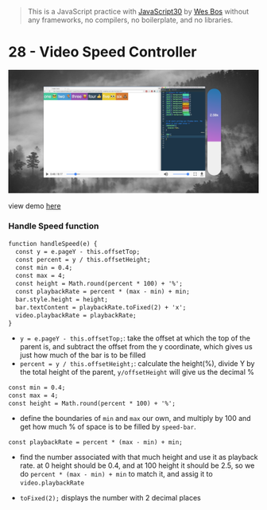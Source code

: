 > This is a JavaScript practice with [JavaScript30](https://javascript30.com/) by [Wes Bos](https://github.com/wesbos) without any frameworks, no compilers, no boilerplate, and no libraries.

# 28 - Video Speed Controller

![](images/0.png)

view demo [here](https://varmakollu.github.io/JavaScript30/28%20-%20Video%20Speed%20Controller/index.html)

### Handle Speed function

```
function handleSpeed(e) {
  const y = e.pageY - this.offsetTop;
  const percent = y / this.offsetHeight;
  const min = 0.4;
  const max = 4;
  const height = Math.round(percent * 100) + '%';
  const playbackRate = percent * (max - min) + min;
  bar.style.height = height;
  bar.textContent = playbackRate.toFixed(2) + 'x';
  video.playbackRate = playbackRate;
}
```

- `y = e.pageY - this.offsetTop;`: take the offset at which the top of the parent is, and subtract the offset from the y coordinate, which gives us just how much of the bar is to be filled
- `percent = y / this.offsetHeight;`: calculate the height(%), divide Y by the total height of the parent, `y/offsetHeight` will give us the decimal %

```
const min = 0.4;
const max = 4;
const height = Math.round(percent * 100) + '%';
```

- define the boundaries of `min` and `max` our own, and multiply by 100 and get how much % of space is to be filled by `speed-bar`.

```
const playbackRate = percent * (max - min) + min;
```

- find the number associated with that much height and use it as playback rate. at 0 height should be 0.4, and at 100 height it should be 2.5, so we do `percent * (max - min) + min` to match it, and assig it to `video.playbackRate`

- `toFixed(2);` displays the number with 2 decimal places
